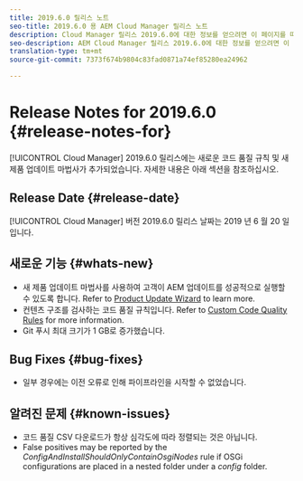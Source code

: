 ```yaml
---
title: 2019.6.0 릴리스 노트
seo-title: 2019.6.0 용 AEM Cloud Manager 릴리스 노트
description: Cloud Manager 릴리스 2019.6.0에 대한 정보를 얻으려면 이 페이지를 따르십시오.
seo-description: AEM Cloud Manager 릴리스 2019.6.0에 대한 정보를 얻으려면 이 페이지를 따르십시오.
translation-type: tm+mt
source-git-commit: 7373f674b9804c83fad0871a74ef85280ea24962

---
```


# Release Notes for 2019.6.0 {#release-notes-for}

[!UICONTROL Cloud Manager] 2019.6.0 릴리스에는 새로운 코드 품질 규칙 및 새 제품 업데이트 마법사가 추가되었습니다. 자세한 내용은 아래 섹션을 참조하십시오.

## Release Date {#release-date}

[!UICONTROL Cloud Manager] 버전 2019.6.0 릴리스 날짜는 2019 년 6 월 20 일입니다.

## 새로운 기능 {#whats-new}

* 새 제품 업데이트 마법사를 사용하여 고객이 AEM 업데이트를 성공적으로 실행할 수 있도록 합니다. Refer to [Product Update Wizard](overview-productupdate-wizard.md) to learn more.
* 컨텐츠 구조를 검사하는 코드 품질 규칙입니다. Refer to [Custom Code Quality Rules](custom-code-quality-rules.md) for more information.
* Git 푸시 최대 크기가 1 GB로 증가했습니다.

## Bug Fixes {#bug-fixes}

* 일부 경우에는 이전 오류로 인해 파이프라인을 시작할 수 없었습니다.

## 알려진 문제 {#known-issues}

* 코드 품질 CSV 다운로드가 항상 심각도에 따라 정렬되는 것은 아닙니다.
* False positives may be reported by the *ConfigAndInstallShouldOnlyContainOsgiNodes* rule if OSGi configurations are placed in a nested folder under a *config* folder.
